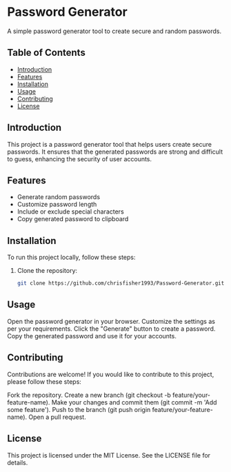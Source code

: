  # Password Generator

A simple password generator tool to create secure and random passwords.

## Table of Contents
- [Introduction](#introduction)
- [Features](#features)
- [Installation](#installation)
- [Usage](#usage)
- [Contributing](#contributing)
- [License](#license)

## Introduction
This project is a password generator tool that helps users create secure passwords. It ensures that the generated passwords are strong and difficult to guess, enhancing the security of user accounts.

## Features
- Generate random passwords
- Customize password length
- Include or exclude special characters
- Copy generated password to clipboard

## Installation
To run this project locally, follow these steps:

1. Clone the repository:
   ```sh
   git clone https://github.com/chrisfisher1993/Password-Generator.git
## Usage
Open the password generator in your browser.
Customize the settings as per your requirements.
Click the "Generate" button to create a password.
Copy the generated password and use it for your accounts.
## Contributing 
Contributions are welcome! If you would like to contribute to this project, please follow these steps:

Fork the repository.
Create a new branch (git checkout -b feature/your-feature-name).
Make your changes and commit them (git commit -m 'Add some feature').
Push to the branch (git push origin feature/your-feature-name).
Open a pull request.
## License
This project is licensed under the MIT License. See the LICENSE file for details.
